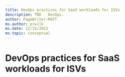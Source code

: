 ```yaml
---
title: DevOps practices for SaaS workloads for ISVs
description: TBD - DevOps.
author: PageWriter-MSFT
ms.author: prwilk
ms.date: 12/15/2023
ms.topic: conceptual
---
```


# DevOps practices for SaaS workloads for ISVs